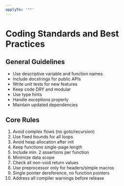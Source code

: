 ```yaml
---
applyTo: '**'
---
```

# Coding Standards and Best Practices

## General Guidelines
- Use descriptive variable and function names
- Include docstrings for public APIs
- Write unit tests for new features
- Keep code DRY and modular
- Use type hints
- Handle exceptions properly
- Maintain updated dependencies

## Core Rules
1. Avoid complex flows (no goto/recursion)
2. Use fixed bounds for all loops
3. Avoid heap allocation after init
4. Keep functions single-page length
5. Include min. 2 assertions per function  
6. Minimize data scope
7. Check all non-void return values
8. Use preprocessor only for headers/simple macros
9. Single pointer dereference, no function pointers
10. Address all compiler warnings before release


